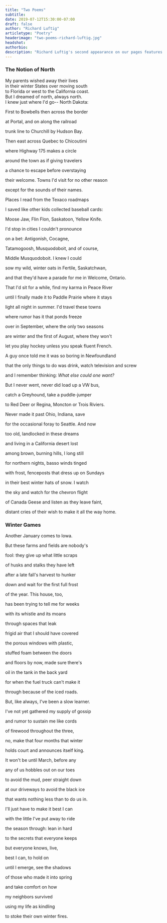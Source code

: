 ```yaml
---
title: "Two Poems"
subtitle:
date: 2019-07-12T15:30:00-07:00
draft: false
author: "Richard Luftig"
articletype: "Poetry"
headerimage: "two-poems-richard-luftig.jpg"
headshot:
authorbio:
description: "Richard Luftig's second appearance on our pages features an imagined road trip, and the solace of endurance in winter."
---
```


### The Notion of North

My parents wished away their lives  
in their winter States over moving south  
to Florida or west to the California coast.  
But I dreamed of north, always north.  
I knew just where I'd go-- North Dakota:  

First to Bowbells then across the border

at Portal, and on along the railroad

trunk line to Churchill by Hudson Bay.

Then east across Quebec to Chicoutimi

where Highway 175 makes a circle

around the town as if giving travelers

a chance to escape before overstaying

their welcome. Towns I'd visit for no other reason

except for the sounds of their names.

Places I read from the Texaco roadmaps

I saved like other kids collected baseball cards:

Moose Jaw, Flin Flon, Saskatoon, Yellow Knife.

I'd stop in cities I couldn't pronounce

on a bet: Antigonish, Cocagne,

Tatamogoosh, Musquodoboit, and of course,

Middle Musquodoboit. I knew I could

sow my wild, winter oats in Fertile, Saskatchwan,

and that they'd have a parade for me in Welcome, Ontario.

That I'd sit for a while, find my karma in Peace River

until I finally made it to Paddle Prairie where it stays

light all night in summer. I'd travel these towns

where rumor has it that ponds freeze

over in September, where the only two seasons

are winter and the first of August, where they won't

let you play hockey unless you speak fluent French.

A guy once told me it was so boring in Newfoundland

that the only things to do was drink, watch television and screw

and I remember thinking: *What else could one want?*

But I never went, never did load up a VW bus,

catch a Greyhound, take a puddle-jumper

to Red Deer or Regina, Moncton or Trois Riviers.

Never made it past Ohio, Indiana, save

for the occasional foray to Seattle. And now

too old, landlocked in these dreams

and living in a California desert lost

among brown, burning hills, I long still

for northern nights, basso winds tinged

with frost, fenceposts that dress up on Sundays

in their best winter hats of snow. I watch

the sky and watch for the chevron flight

of Canada Geese and listen as they leave faint,

distant cries of their wish to make it all the way home.

### Winter Games

Another January comes to Iowa.

But these farms and fields are nobody's

fool: they give up what little scraps

of husks and stalks they have left

after a late fall's harvest to hunker

down and wait for the first full frost

of the year. This house, too,

has been trying to tell me for weeks

with its whistle and its moans

through spaces that leak

frigid air that I should have covered

the porous windows with plastic,

stuffed foam between the doors

and floors by now, made sure there's

oil in the tank in the back yard

for when the fuel truck can't make it

through because of the iced roads.

But, like always, I've been a slow learner.

I've not yet gathered my supply of gossip

and rumor to sustain me like cords

of firewood throughout the three,

no, make that four months that winter

holds court and announces itself king.

It won't be until March, before any

any of us hobbles out on our toes

to avoid the mud, peer straight down

at our driveways to avoid the black ice

that wants nothing less than to do us in.

I'll just have to make it best I can

with the little I've put away to ride

the season through: lean in hard

to the secrets that everyone keeps

but everyone knows, live,

best I can, to hold on

until I emerge, see the shadows

of those who made it into spring

and take comfort on how

my neighbors survived

using my life as kindling

to stoke their own winter fires.
